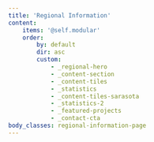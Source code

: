 ```yaml
---
title: 'Regional Information'
content:
    items: '@self.modular'
    order:
        by: default
        dir: asc
        custom:
            - _regional-hero
            - _content-section
            - _content-tiles
            - _statistics
            - _content-tiles-sarasota
            - _statistics-2
            - _featured-projects
            - _contact-cta
body_classes: regional-information-page
---
```


